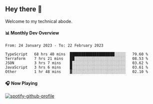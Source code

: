 ## Hey there 👋

Welcome to my technical abode.

#### 📊 Monthly Dev Overview
<!--START_SECTION:waka-->

```text
From: 24 January 2023 - To: 22 February 2023

TypeScript   68 hrs 40 mins  ████████████████████░░░░░   79.60 %
Terraform    7 hrs 21 mins   ██░░░░░░░░░░░░░░░░░░░░░░░   08.53 %
JSON         3 hrs 7 mins    █░░░░░░░░░░░░░░░░░░░░░░░░   03.62 %
JavaScript   3 hrs 6 mins    █░░░░░░░░░░░░░░░░░░░░░░░░   03.61 %
Other        1 hr 48 mins    ▓░░░░░░░░░░░░░░░░░░░░░░░░   02.10 %
```

<!--END_SECTION:waka-->

#### 🎧 Now Playing

[![spotify-github-profile](https://spotify-github-profile.vercel.app/api/view?uid=james2mid&cover_image=true&theme=natemoo-re)](https://open.spotify.com/user/james2mid?si=2b3baf2b09cb499e)
